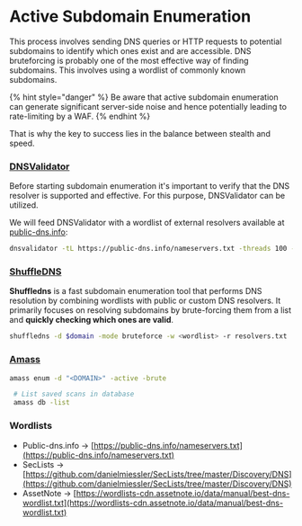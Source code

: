# Active Subdomain Enumeration

This process involves sending DNS queries or HTTP requests to potential subdomains to identify which ones exist and are accessible. DNS bruteforcing is probably one of the most effective way of finding subdomains. This involves using a wordlist of commonly known subdomains.

{% hint style="danger" %}
Be aware that active subdomain enumeration can generate significant server-side noise and hence potentially leading to rate-limiting by a WAF.
{% endhint %}

That is why the key to success lies in the balance between stealth and speed.

### [DNSValidator](https://github.com/vortexau/dnsvalidator)

Before starting subdomain enumeration it's important to verify that the DNS resolver is supported and effective. For this purpose, DNSValidator can be utilized.&#x20;

We will feed DNSValidator with a wordlist of external resolvers available at [public-dns.info](https://public-dns.info/nameservers.txt):&#x20;

```bash
dnsvalidator -tL https://public-dns.info/nameservers.txt -threads 100 -o resolvers.txt
```

### [ShuffleDNS](https://github.com/projectdiscovery/shuffledns)

**Shuffledns** is a fast subdomain enumeration tool that performs DNS resolution by combining wordlists with public or custom DNS resolvers. It primarily focuses on resolving subdomains by brute-forcing them from a list and **quickly checking which ones are valid**.

```bash
shuffledns -d $domain -mode bruteforce -w <wordlist> -r resolvers.txt
```

### [Amass](https://github.com/owasp-amass/amass)

```bash
amass enum -d "<DOMAIN>" -active -brute 

 # List saved scans in database
 amass db -list 
```





### Wordlists

* Public-dns.info -> [https://public-dns.info/nameservers.txt](https://public-dns.info/nameservers.txt)
* SecLists -> [https://github.com/danielmiessler/SecLists/tree/master/Discovery/DNS](https://github.com/danielmiessler/SecLists/tree/master/Discovery/DNS)
* AssetNote -> [https://wordlists-cdn.assetnote.io/data/manual/best-dns-wordlist.txt](https://wordlists-cdn.assetnote.io/data/manual/best-dns-wordlist.txt)
